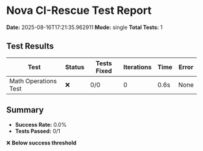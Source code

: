# Nova CI-Rescue Test Report

**Date:** 2025-08-16T17:21:35.962911
**Mode:** single
**Total Tests:** 1

## Test Results

| Test | Status | Tests Fixed | Iterations | Time | Error |
|------|--------|-------------|------------|------|-------|
| Math Operations Test | ❌ | 0/0 | 0 | 0.6s | None |

## Summary
- **Success Rate:** 0.0%
- **Tests Passed:** 0/1

❌ **Below success threshold**